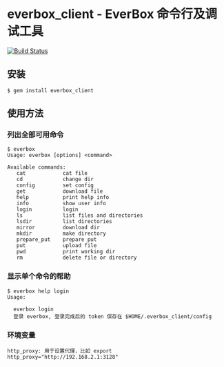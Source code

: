# everbox_client - EverBox 命令行及调试工具

[![Build Status](https://secure.travis-ci.org/everbox/everbox-client-ruby.png?branch=master)](http://travis-ci.org/everbox/everbox-client-ruby)

## 安装

    $ gem install everbox_client

## 使用方法

### 列出全部可用命令

    $ everbox
    Usage: everbox [options] <command>

    Available commands:
       cat            cat file
       cd             change dir
       config         set config
       get            download file
       help           print help info
       info           show user info
       login          login
       ls             list files and directories
       lsdir          list directories
       mirror         download dir
       mkdir          make directory
       prepare_put    prepare put
       put            upload file
       pwd            print working dir
       rm             delete file or directory

### 显示单个命令的帮助

    $ everbox help login
    Usage:

      everbox login
      登录 everbox, 登录完成后的 token 保存在 $HOME/.everbox_client/config

### 环境变量

    http_proxy: 用于设置代理，比如 export http_proxy="http://192.168.2.1:3128"
